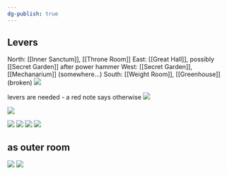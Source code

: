 ```yaml
---
dg-publish: true
---
```

## Levers
North: [[Inner Sanctum]], [[Throne Room]]
East: [[Great Hall]], possibly [[Secret Garden]] after power hammer
West: [[Secret Garden]], [[Mechanarium]] (somewhere...)
South: [[Weight Room]], [[Greenhouse]] (broken)
![](https://i.imgur.com/L0dK6Jx.png)

levers are needed - a red note says otherwise
![](https://i.imgur.com/BUHkRXX.png)


![](https://i.imgur.com/InkwD5v.png)

![](https://i.imgur.com/zVN1iI0.png)
![](https://i.imgur.com/ns1DnYE.png)
![](https://i.imgur.com/VzuBe89.png)
![](https://i.imgur.com/1dRSi6A.png)

## as outer room
![](https://i.imgur.com/MNci5Pn.png)
![](https://i.imgur.com/nLajVng.png)
